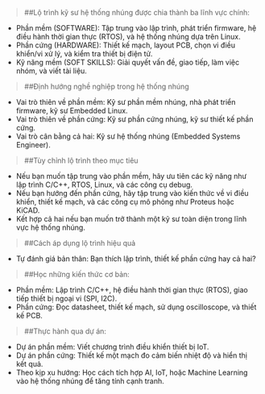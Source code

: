 > ##Lộ trình kỹ sư hệ thống nhúng được chia thành ba lĩnh vực chính:
- Phần mềm (SOFTWARE): Tập trung vào lập trình, phát triển firmware, hệ điều hành thời gian thực (RTOS), và hệ thống nhúng dựa trên Linux.
- Phần cứng (HARDWARE): Thiết kế mạch, layout PCB, chọn vi điều khiển/vi xử lý, và kiểm tra thiết bị điện tử.
- Kỹ năng mềm (SOFT SKILLS): Giải quyết vấn đề, giao tiếp, làm việc nhóm, và viết tài liệu.
> ##Định hướng nghề nghiệp trong hệ thống nhúng
- Vai trò thiên về phần mềm: Kỹ sư phần mềm nhúng, nhà phát triển firmware, kỹ sư Embedded Linux.
- Vai trò thiên về phần cứng: Kỹ sư phần cứng nhúng, kỹ sư thiết kế phần cứng.
- Vai trò cân bằng cả hai: Kỹ sư hệ thống nhúng (Embedded Systems Engineer).
> ##Tùy chỉnh lộ trình theo mục tiêu
- Nếu bạn muốn tập trung vào phần mềm, hãy ưu tiên các kỹ năng như lập trình C/C++, RTOS, Linux, và các công cụ debug.
- Nếu bạn hướng đến phần cứng, hãy tập trung vào kiến thức về vi điều khiển, thiết kế mạch, và các công cụ mô phỏng như Proteus hoặc KiCAD.
- Kết hợp cả hai nếu bạn muốn trở thành một kỹ sư toàn diện trong lĩnh vực hệ thống nhúng.
>##Cách áp dụng lộ trình hiệu quả
- Tự đánh giá bản thân: Bạn thích lập trình, thiết kế phần cứng hay cả hai?
>##Học những kiến thức cơ bản:
- Phần mềm: Lập trình C/C++, hệ điều hành thời gian thực (RTOS), giao tiếp thiết bị ngoại vi (SPI, I2C).
- Phần cứng: Đọc datasheet, thiết kế mạch, sử dụng oscilloscope, và thiết kế PCB.
>##Thực hành qua dự án:
- Dự án phần mềm: Viết chương trình điều khiển thiết bị IoT.
- Dự án phần cứng: Thiết kế một mạch đo cảm biến nhiệt độ và hiển thị kết quả.
- Theo kịp xu hướng: Học cách tích hợp AI, IoT, hoặc Machine Learning vào hệ thống nhúng để tăng tính cạnh tranh.